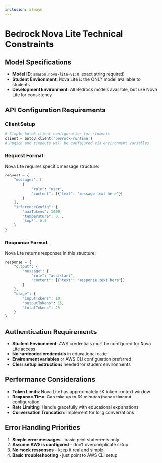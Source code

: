 ```yaml
---
inclusion: always
---
```


# Bedrock Nova Lite Technical Constraints

## Model Specifications
- **Model ID**: `amazon.nova-lite-v1:0` (exact string required)
- **Student Environment**: Nova Lite is the ONLY model available to students
- **Development Environment**: All Bedrock models available, but use Nova Lite for consistency

## API Configuration Requirements

### Client Setup
```python
# Simple boto3 client configuration for students
client = boto3.client('bedrock-runtime')
# Region and timeouts will be configured via environment variables
```

### Request Format
Nova Lite requires specific message structure:
```python
request = {
    "messages": [
        {
            "role": "user",
            "content": [{"text": "message text here"}]
        }
    ],
    "inferenceConfig": {
        "maxTokens": 1000,
        "temperature": 0.7,
        "topP": 0.9
    }
}
```

### Response Format
Nova Lite returns responses in this structure:
```python
response = {
    "output": {
        "message": {
            "role": "assistant",
            "content": [{"text": "response text here"}]
        }
    },
    "usage": {
        "inputTokens": 10,
        "outputTokens": 15,
        "totalTokens": 25
    }
}
```

## Authentication Requirements
- **Student Environment**: AWS credentials must be configured for Nova Lite access
- **No hardcoded credentials** in educational code
- **Environment variables** or AWS CLI configuration preferred
- **Clear setup instructions** needed for student environments

## Performance Considerations
- **Token Limits**: Nova Lite has approximately 5K token context window
- **Response Time**: Can take up to 60 minutes (hence timeout configuration)
- **Rate Limiting**: Handle gracefully with educational explanations
- **Conversation Truncation**: Implement for long conversations

## Error Handling Priorities
1. **Simple error messages** - basic print statements only
2. **Assume AWS is configured** - don't overcomplicate setup
3. **No mock responses** - keep it real and simple
4. **Basic troubleshooting** - just point to AWS CLI setup